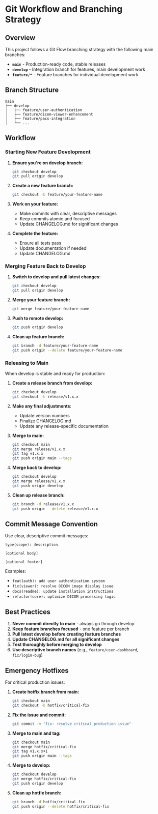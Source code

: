 # Git Workflow and Branching Strategy

## Overview
This project follows a Git Flow branching strategy with the following main branches:

- **`main`** - Production-ready code, stable releases
- **`develop`** - Integration branch for features, main development work
- **`feature/*`** - Feature branches for individual development work

## Branch Structure

```
main
├── develop
│   ├── feature/user-authentication
│   ├── feature/dicom-viewer-enhancement
│   ├── feature/pacs-integration
│   └── ...
```

## Workflow

### Starting New Feature Development

1. **Ensure you're on develop branch:**
   ```bash
   git checkout develop
   git pull origin develop
   ```

2. **Create a new feature branch:**
   ```bash
   git checkout -b feature/your-feature-name
   ```

3. **Work on your feature:**
   - Make commits with clear, descriptive messages
   - Keep commits atomic and focused
   - Update CHANGELOG.md for significant changes

4. **Complete the feature:**
   - Ensure all tests pass
   - Update documentation if needed
   - Update CHANGELOG.md

### Merging Feature Back to Develop

1. **Switch to develop and pull latest changes:**
   ```bash
   git checkout develop
   git pull origin develop
   ```

2. **Merge your feature branch:**
   ```bash
   git merge feature/your-feature-name
   ```

3. **Push to remote develop:**
   ```bash
   git push origin develop
   ```

4. **Clean up feature branch:**
   ```bash
   git branch -d feature/your-feature-name
   git push origin --delete feature/your-feature-name
   ```

### Releasing to Main

When develop is stable and ready for production:

1. **Create a release branch from develop:**
   ```bash
   git checkout develop
   git checkout -b release/v1.x.x
   ```

2. **Make any final adjustments:**
   - Update version numbers
   - Finalize CHANGELOG.md
   - Update any release-specific documentation

3. **Merge to main:**
   ```bash
   git checkout main
   git merge release/v1.x.x
   git tag v1.x.x
   git push origin main --tags
   ```

4. **Merge back to develop:**
   ```bash
   git checkout develop
   git merge release/v1.x.x
   git push origin develop
   ```

5. **Clean up release branch:**
   ```bash
   git branch -d release/v1.x.x
   git push origin --delete release/v1.x.x
   ```

## Commit Message Convention

Use clear, descriptive commit messages:

```
type(scope): description

[optional body]

[optional footer]
```

Examples:
- `feat(auth): add user authentication system`
- `fix(viewer): resolve DICOM image display issue`
- `docs(readme): update installation instructions`
- `refactor(core): optimize DICOM processing logic`

## Best Practices

1. **Never commit directly to main** - always go through develop
2. **Keep feature branches focused** - one feature per branch
3. **Pull latest develop before creating feature branches**
4. **Update CHANGELOG.md for all significant changes**
5. **Test thoroughly before merging to develop**
6. **Use descriptive branch names** (e.g., `feature/user-dashboard`, `fix/login-bug`)

## Emergency Hotfixes

For critical production issues:

1. **Create hotfix branch from main:**
   ```bash
   git checkout main
   git checkout -b hotfix/critical-fix
   ```

2. **Fix the issue and commit:**
   ```bash
   git commit -m "fix: resolve critical production issue"
   ```

3. **Merge to main and tag:**
   ```bash
   git checkout main
   git merge hotfix/critical-fix
   git tag v1.x.x+1
   git push origin main --tags
   ```

4. **Merge to develop:**
   ```bash
   git checkout develop
   git merge hotfix/critical-fix
   git push origin develop
   ```

5. **Clean up hotfix branch:**
   ```bash
   git branch -d hotfix/critical-fix
   git push origin --delete hotfix/critical-fix
   ```
